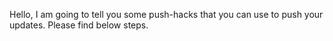 Hello, I am going to tell you some push-hacks that you can use to push your updates.
Please find below steps.
